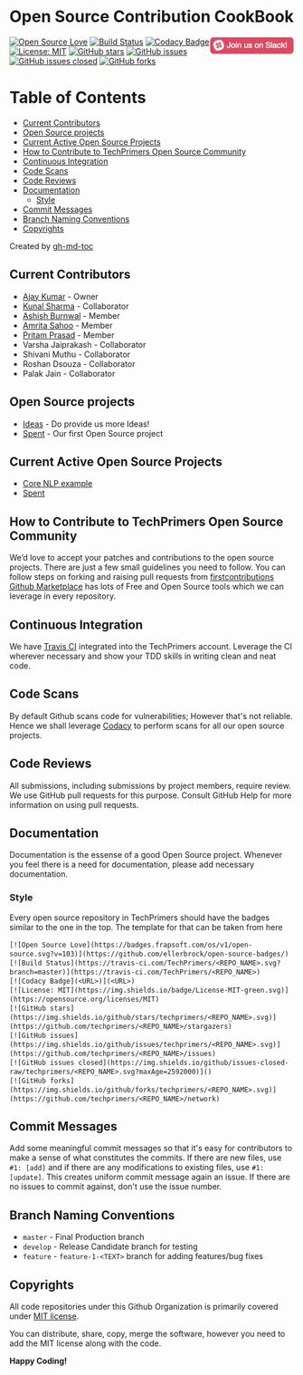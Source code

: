 # Open Source Contribution CookBook

[![Open Source Love](https://badges.frapsoft.com/os/v1/open-source.svg?v=103)](https://github.com/ellerbrock/open-source-badges/)
[<img align="right" width="150" src="assets/join-slack-team.png">](https://join.slack.com/t/techprimers/shared_invite/enQtNTI3MzQxODEwNDMzLTU3ZTRiMDkxYWI4NTM1NWIwOGZlYTE1M2I4Zjg3M2U3ZDMzZWU4NTA3MzM5NjI0ZmQ1YmZhMGNhMGI1NGYwMTY)
[![Build Status](https://travis-ci.com/TechPrimers/contribution.svg?branch=master)](https://travis-ci.com/TechPrimers/contribution)
[![Codacy Badge](https://api.codacy.com/project/badge/Grade/127ba6fd2d7541549eedd98ed84f4f53)](https://www.codacy.com/app/MovingToWeb/contribution?utm_source=github.com&amp;utm_medium=referral&amp;utm_content=TechPrimers/contribution&amp;utm_campaign=Badge_Grade)
[![License: MIT](https://img.shields.io/badge/License-MIT-green.svg)](https://opensource.org/licenses/MIT)
[![GitHub stars](https://img.shields.io/github/stars/techprimers/contribution.svg)](https://github.com/techprimers/contribution/stargazers)
[![GitHub issues](https://img.shields.io/github/issues/techprimers/contribution.svg)](https://github.com/techprimers/contribution/issues) 
[![GitHub issues closed](https://img.shields.io/github/issues-closed-raw/techprimers/contribution.svg?maxAge=2592000)]() 
[![GitHub forks](https://img.shields.io/github/forks/techprimers/contribution.svg)](https://github.com/techprimers/contribution/network)

Table of Contents
=================
   * [Current Contributors](#current-contributors)
   * [Open Source projects](#open-source-projects)
   * [Current Active Open Source Projects](#current-active-open-source-projects)
   * [How to Contribute to TechPrimers Open Source Community](#how-to-contribute-to-techprimers-open-source-community)
   * [Continuous Integration](#continuous-integration)
   * [Code Scans](#code-scans)
   * [Code Reviews](#code-reviews)
   * [Documentation](#documentation)
      * [Style](#style)
   * [Commit Messages](#commit-messages)
   * [Branch Naming Conventions](#branch-naming-conventions)
   * [Copyrights](#copyrights)
   
Created by [gh-md-toc](https://github.com/ekalinin/github-markdown-toc)

## Current Contributors
- [Ajay Kumar](https://github.com/MovingToWeb) - Owner
- [Kunal Sharma](https://github.com/Knlsharma) - Collaborator
- [Ashish Burnwal](https://github.com/ashishburnwal) - Member
- [Amrita Sahoo](https://github.com/amsahoo) - Member
- [Pritam Prasad](https://github.com/pritamprasd) - Member
- Varsha Jaiprakash - Collaborator
- Shivani Muthu - Collaborator
- Roshan Dsouza - Collaborator
- Palak Jain - Collaborator

## Open Source projects
- [Ideas](/ideas.md) - Do provide us more Ideas!
- [Spent](https://github.com/TechPrimers/spent) - Our first Open Source project

## Current Active Open Source Projects
- [Core NLP example](https://github.com/TechPrimers/core-nlp-example)
- [Spent](https://github.com/TechPrimers/spent)

## How to Contribute to TechPrimers Open Source Community
We’d love to accept your patches and contributions to the open source projects. There are just a few small guidelines you need to follow.
You can follow steps on forking and raising pull requests from [firstcontributions](https://github.com/firstcontributions/first-contributions/blob/master/README.md)
[Github Marketplace](https://github.com/marketplace) has lots of Free and Open Source tools which we can leverage in every repository.

## Continuous Integration
We have [Travis CI](https://travis-ci.com/TechPrimers) integrated into the TechPrimers account. Leverage the CI wherever necessary and show your TDD skills in writing clean and neat code.

## Code Scans
By default Github scans code for vulnerabilities; However that's not reliable. Hence we shall leverage [Codacy](https://www.codacy.com) to perform scans for all our open source projects.

## Code Reviews
All submissions, including submissions by project members, require review. We use GitHub pull requests for this purpose. Consult GitHub Help for more information on using pull requests.

## Documentation
Documentation is the essense of a good Open Source project. Whenever you feel there is a need for documentation, please add necessary documentation. 

### Style
Every open source repository in TechPrimers should have the badges similar to the one in the top. The template for that can be taken from here

```
[![Open Source Love](https://badges.frapsoft.com/os/v1/open-source.svg?v=103)](https://github.com/ellerbrock/open-source-badges/)
[![Build Status](https://travis-ci.com/TechPrimers/<REPO_NAME>.svg?branch=master)](https://travis-ci.com/TechPrimers/<REPO_NAME>)
[![Codacy Badge](<URL>)](<URL>)
[![License: MIT](https://img.shields.io/badge/License-MIT-green.svg)](https://opensource.org/licenses/MIT)
[![GitHub stars](https://img.shields.io/github/stars/techprimers/<REPO_NAME>.svg)](https://github.com/techprimers/<REPO_NAME>/stargazers)
[![GitHub issues](https://img.shields.io/github/issues/techprimers/<REPO_NAME>.svg)](https://github.com/techprimers/<REPO_NAME>/issues) 
[![GitHub issues closed](https://img.shields.io/github/issues-closed-raw/techprimers/<REPO_NAME>.svg?maxAge=2592000)]() 
[![GitHub forks](https://img.shields.io/github/forks/techprimers/<REPO_NAME>.svg)](https://github.com/techprimers/<REPO_NAME>/network)
```

## Commit Messages
Add some meaningful commit messages so that it's easy for contributors to make a sense of what constitutes the commits. If there are new files, use `#1: [add]` and if there are any modifications to existing files, use `#1: [update]`. This creates uniform commit message again an issue. If there are no issues to commit against, don't use the issue number.

## Branch Naming Conventions
- `master` - Final Production branch
- `develop` - Release Candidate branch for testing
- `feature` - `feature-1-<TEXT>` branch for adding features/bug fixes

## Copyrights
All code repositories under this Github Organization is primarily covered under [MIT license](https://opensource.org/licenses/MIT). 

You can distribute, share, copy, merge the software, however you need to add the MIT license along with the code.

**Happy Coding!**
